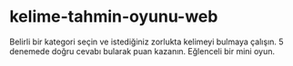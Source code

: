 # kelime-tahmin-oyunu-web
Belirli bir kategori seçin ve istediğiniz zorlukta kelimeyi bulmaya çalışın. 5 denemede doğru cevabı bularak puan kazanın. Eğlenceli bir mini oyun.
